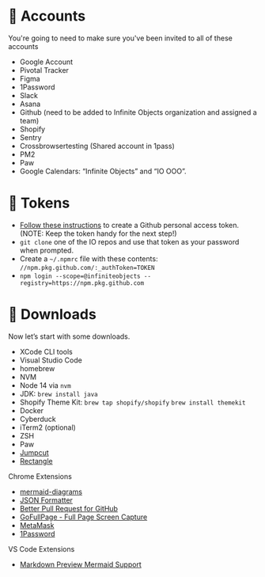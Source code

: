 # 👤 Accounts

You're going to need to make sure you've been invited to all of these accounts

- Google Account
- Pivotal Tracker
- Figma
- 1Password
- Slack
- Asana
- Github (need to be added to Infinite Objects organization and assigned a team)
- Shopify
- Sentry
- Crossbrowsertesting (Shared account in 1pass)
- PM2
- Paw
- Google Calendars: “Infinite Objects” and “IO OOO”.

# 🔑 Tokens

- [Follow these instructions](https://docs.github.com/en/github/authenticating-to-github/keeping-your-account-and-data-secure/creating-a-personal-access-token) to create a Github personal access token. (NOTE: Keep the token handy for the next step!)
- `git clone` one of the IO repos and use that token as your password when prompted.
- Create a `~/.npmrc` file with these contents: `//npm.pkg.github.com/:_authToken=TOKEN`
- `npm login --scope=@infiniteobjects --registry=https://npm.pkg.github.com`

# 💾 Downloads

 Now let’s start with some downloads. 

- XCode CLI tools
- Visual Studio Code
- homebrew
- NVM
- Node 14 via `nvm`
- JDK: `brew install java`
- Shopify Theme Kit: `brew tap shopify/shopify` `brew install themekit` 
- Docker
- Cyberduck
- iTerm2 (optional)
- ZSH
- Paw
- [Jumpcut](https://snark.github.io/jumpcut/)
- [Rectangle](https://rectangleapp.com/)

Chrome Extensions
- [mermaid-diagrams](https://chrome.google.com/webstore/detail/mermaid-diagrams/phfcghedmopjadpojhmmaffjmfiakfil)
- [JSON Formatter](https://chrome.google.com/webstore/detail/json-formatter/mhimpmpmffogbmmkmajibklelopddmjf)
- [Better Pull Request for GitHub](https://chrome.google.com/webstore/detail/better-pull-request-for-g/nfhdjopbhlggibjlimhdbogflgmbiahc)
- [GoFullPage - Full Page Screen Capture](https://chrome.google.com/webstore/detail/gofullpage-full-page-scre/fdpohaocaechififmbbbbbknoalclacl)
- [MetaMask](https://chrome.google.com/webstore/detail/metamask/nkbihfbeogaeaoehlefnkodbefgpgknn?hl=en)
- [1Password](https://chrome.google.com/webstore/detail/1password-%E2%80%93-password-mana/aeblfdkhhhdcdjpifhhbdiojplfjncoa)

VS Code Extensions
- [Markdown Preview Mermaid Support](https://marketplace.visualstudio.com/items?itemName=bierner.markdown-mermaid)


